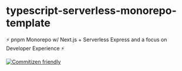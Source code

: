 # typescript-serverless-monorepo-template

⚡ pnpm Monorepo w/ Next.js + Serverless Express and a focus on Developer Experience ⚡

[![Commitizen friendly](https://img.shields.io/badge/commitizen-friendly-brightgreen.svg)](http://commitizen.github.io/cz-cli/)